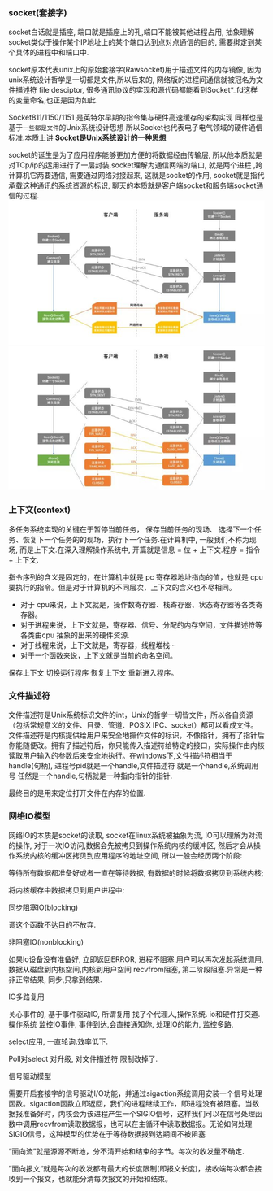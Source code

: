 ### socket(套接字)

socket白话就是插座, 端口就是插座上的孔,端口不能被其他进程占用, 抽象理解socket类似于操作某个IP地址上的某个端口达到点对点通信的目的, 需要绑定到某个具体的进程中和端口中.

socket原本代表unix上的原始套接字(Rawsocket)用于描述文件的内存镜像, 因为unix系统设计哲学是一切都是文件,所以后来的, 网络版的进程间通信就被冠名为文件描述符 file desciptor, 很多通讯协议的实现和源代码都能看到Socket*_fd这样的变量命名,也正是因为如此.

Socket811/1150/1151
是英特尔早期的指令集与硬件高速缓存的架构实现 同样也是基于`一些都是文件`的Unix系统设计思想 所以Socket也代表电子电气领域的硬件通信标准.本质上讲 **Socket是Unix系统设计的一种思想**

socket的诞生是为了应用程序能够更加方便的将数据经由传输层, 所以他本质就是对TCp/ip的运用进行了一层封装.socket理解为通信两端的端口,  就是两个进程 ,跨计算机它两要通信, 需要通过网络对接起来, 这就是socket的作用, socket就是指代承载这种通讯的系统资源的标识, 聊天的本质就是客户端socket和服务端socket通信的过程.
![socket](../img/socket.jpg)
![sock](../img/sock.jpg)
### 上下文(context)

多任务系统实现的关键在于暂停当前任务， 保存当前任务的现场、 选择下一个任务、恢复下一个任务的的现场，执行下一个任务.在计算机中, 一般我们不称为现场, 而是上下文.在深入理解操作系统中, 开篇就是信息 = 位 + 上下文.程序 = 指令 + 上下文.

指令序列的含义是固定的，在计算机中就是 pc 寄存器地址指向的值，也就是 cpu 要执行的指令。但是对于计算机的不同层次，上下文的含义也不尽相同。

- 对于 cpu来说，上下文就是，操作数寄存器、栈寄存器、状态寄存器等各类寄存器。
- 对于进程来说，上下文就是，寄存器、信号、分配的内存空间，文件描述符等各类由cpu 抽象的出来的硬件资源.
- 对于线程来说，上下文就是，寄存器，线程堆栈···
- 对于一个函数来说，上下文就是当前的命名空间。

保存上下文 切换运行程序 恢复上下文 重新进入程序。

### 文件描述符

文件描述符是Unix系统标识文件的int，Unix的哲学一切皆文件，所以各自资源（包括常规意义的文件、目录、管道、POSIX      IPC、socket）都可以看成文件。文件描述符是内核提供给用户来安全地操作文件的标识，不像指针，拥有了指针后你能随便改。拥有了描述符后，你只能传入描述符给特定的接口，实际操作由内核读取用户输入的参数后来安全地执行。在windows下,文件描述符相当于handle(句柄),   进程号pid就是一个handle,文件描述符 就是一个handle,系统调用号 任然是一个handle,句柄就是一种指向指针的指针.

最终目的是用来定位打开文件在内存的位置.

### 网络IO模型

网络IO的本质是socket的读取, socket在linux系统被抽象为流, IO可以理解为对流的操作, 对于一次IO访问,数据会先被拷贝到操作系统内核的缓冲区, 然后才会从操作系统内核的缓冲区拷贝到应用程序的地址空间, 所以一般会经历两个阶段:

等待所有数据都准备好或者一直在等待数据, 有数据的时候将数据拷贝到系统内核;

将内核缓存中数据拷贝到用户进程中;

同步阻塞IO(blocking) 

调这个函数不达目的不放弃.

非阻塞IO(nonblocking)

如果Io设备没有准备好, 立即返回ERROR, 进程不阻塞,用户可以再次发起系统调用, 数据从磁盘到内核空间,内核到用户空间 recvfrom阻塞, 第二阶段阻塞.异常是一种非正常结果,  同步,只拿到结果.

IO多路复用

关心事件的, 基于事件驱动IO, 所谓复用 找了个代理人,操作系统. io和硬件打交道.操作系统 监控IO事件, 事件到达,会直接通知你, 处理IO的能力, 监控多路, 

select应用, 一直轮询.效率低下.

Poll对select 对升级, 对文件描述符 限制改掉了.

信号驱动模型

需要开启套接字的信号驱动I/O功能，并通过sigaction系统调用安装一个信号处理函数。sigaction函数立即返回，我们的进程继续工作，即进程没有被阻塞。当数据报准备好时，内核会为该进程产生一个SIGIO信号，这样我们可以在信号处理函数中调用recvfrom读取数据报，也可以在主循环中读取数据报。无论如何处理SIGIO信号，这种模型的优势在于等待数据报到达期间不被阻塞

“面向流”就是源源不断地，分不清开始和结束的字节。每次的收发量不确定.

”面向报文“就是每次的收发都有最大的长度限制(即报文长度)，接收端每次都会接收到一个报文，也就能分清每次报文的开始和结束。
